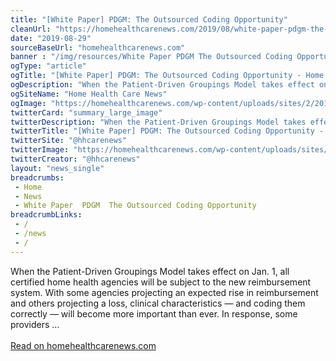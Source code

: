 ```yaml
--- 
title: "[White Paper] PDGM: The Outsourced Coding Opportunity"
cleanUrl: "https://homehealthcarenews.com/2019/08/white-paper-pdgm-the-outsourced-coding-opportunity/"
date: "2019-08-29"
sourceBaseUrl: "homehealthcarenews.com"
banner : "/img/resources/White Paper PDGM The Outsourced Coding Opportunity.png"
ogType: "article"
ogTitle: "[White Paper] PDGM: The Outsourced Coding Opportunity - Home Health Care News"
ogDescription: "When the Patient-Driven Groupings Model takes effect on Jan. 1, all certified home health agencies will be subject to the new reimbursement system. With some agencies projecting an expected rise in reimbursement and others projecting a loss, clinical characteristics  and coding them correctly  will become more important than ever. In response, some providers "
ogSiteName: "Home Health Care News"
ogImage: "https://homehealthcarenews.com/wp-content/uploads/sites/2/2019/03/computer-3343887_1920.jpg"
twitterCard: "summary_large_image"
twitterDescription: "When the Patient-Driven Groupings Model takes effect on Jan. 1, all certified home health agencies will be subject to the new reimbursement system. With some agencies projecting an expected rise in reimbursement and others projecting a loss, clinical characteristics  and coding them correctly  will become more important than ever. In response, some providers []"
twitterTitle: "[White Paper] PDGM: The Outsourced Coding Opportunity - Home Health Care News"
twitterSite: "@hhcarenews"
twitterImage: "https://homehealthcarenews.com/wp-content/uploads/sites/2/2019/03/computer-3343887_1920.jpg"
twitterCreator: "@hhcarenews"
layout: "news_single"
breadcrumbs:
 - Home
 - News
 - White Paper  PDGM  The Outsourced Coding Opportunity
breadcrumbLinks:
 - / 
 - /news
 - / 
---
```

When the Patient-Driven Groupings Model takes effect on Jan. 1, all certified home health agencies will be subject to the new reimbursement system. With some agencies projecting an expected rise in reimbursement and others projecting a loss, clinical characteristics — and coding them correctly — will become more important than ever. In response, some providers …<br><br><a target="_blank" href=https://homehealthcarenews.com/2019/08/white-paper-pdgm-the-outsourced-coding-opportunity/>Read on homehealthcarenews.com</a>

